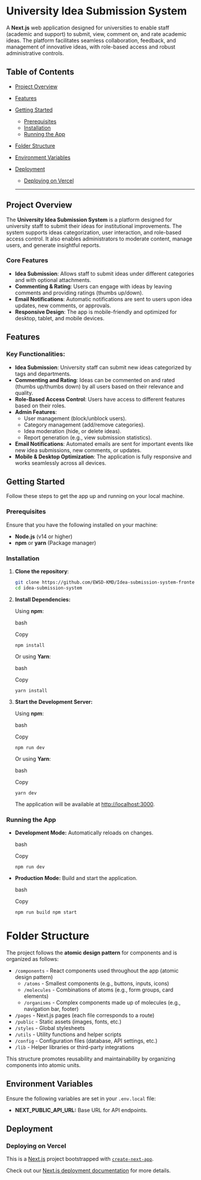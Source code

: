 # University Idea Submission System

A **Next.js** web application designed for universities to enable staff (academic and support) to submit, view, comment on, and rate academic ideas. The platform facilitates seamless collaboration, feedback, and management of innovative ideas, with role-based access and robust administrative controls.

## Table of Contents

- [Project Overview](#project-overview)
- [Features](#features)
- [Getting Started](#getting-started)
  - [Prerequisites](#prerequisites)
  - [Installation](#installation)
  - [Running the App](#running-the-app)
- [Folder Structure](#folder-structure)
- [Environment Variables](#environment-variables)
- [Deployment](#deployment)

  - [Deploying on Vercel](#deploying-on-vercel)

  ***

## Project Overview

The **University Idea Submission System** is a platform designed for university staff to submit their ideas for institutional improvements. The system supports ideas categorization, user interaction, and role-based access control. It also enables administrators to moderate content, manage users, and generate insightful reports.

### Core Features

- **Idea Submission**: Allows staff to submit ideas under different categories and with optional attachments.
- **Commenting & Rating**: Users can engage with ideas by leaving comments and providing ratings (thumbs up/down).
- **Email Notifications**: Automatic notifications are sent to users upon idea updates, new comments, or approvals.
- **Responsive Design**: The app is mobile-friendly and optimized for desktop, tablet, and mobile devices.

## Features

### Key Functionalities:

- **Idea Submission**: University staff can submit new ideas categorized by tags and departments.
- **Commenting and Rating**: Ideas can be commented on and rated (thumbs up/thumbs down) by all users based on their relevance and quality.
- **Role-Based Access Control**: Users have access to different features based on their roles.
- **Admin Features**:
  - User management (block/unblock users).
  - Category management (add/remove categories).
  - Idea moderation (hide, or delete ideas).
  - Report generation (e.g., view submission statistics).
- **Email Notifications**: Automated emails are sent for important events like new idea submissions, new comments, or updates.
- **Mobile & Desktop Optimization**: The application is fully responsive and works seamlessly across all devices.

## Getting Started

Follow these steps to get the app up and running on your local machine.

### Prerequisites

Ensure that you have the following installed on your machine:

- **Node.js** (v14 or higher)
- **npm** or **yarn** (Package manager)

### Installation

1. **Clone the repository**:

   ```bash
   git clone https://github.com/EWSD-KMD/Idea-submission-system-frontend.git
   cd idea-submission-system

   ```

2. **Install Dependencies:**

   Using **npm**:

   bash

   Copy

   `npm install`

   Or using **Yarn**:

   bash

   Copy

   `yarn install`

3. **Start the Development Server:**

   Using **npm**:

   bash

   Copy

   `npm run dev`

   Or using **Yarn**:

   bash

   Copy

   `yarn dev`

   The application will be available at [http://localhost:3000](http://localhost:3000).

### Running the App

- **Development Mode:** Automatically reloads on changes.

  bash

  Copy

  `npm run dev`

- **Production Mode:** Build and start the application.

  bash

  Copy

  `npm run build npm start`

# Folder Structure

The project follows the **atomic design pattern** for components and is organized as follows:

- `/components` - React components used throughout the app (atomic design pattern)
  - `/atoms` - Smallest components (e.g., buttons, inputs, icons)
  - `/molecules` - Combinations of atoms (e.g., form groups, card elements)
  - `/organisms` - Complex components made up of molecules (e.g., navigation bar, footer)
- `/pages` - Next.js pages (each file corresponds to a route)
- `/public` - Static assets (images, fonts, etc.)
- `/styles` - Global stylesheets
- `/utils` - Utility functions and helper scripts
- `/config` - Configuration files (database, API settings, etc.)
- `/lib` - Helper libraries or third-party integrations

This structure promotes reusability and maintainability by organizing components into atomic units.

## Environment Variables

Ensure the following variables are set in your `.env.local` file:

- **NEXT_PUBLIC_API_URL:** Base URL for API endpoints.

## Deployment

### Deploying on Vercel

This is a [Next.js](https://nextjs.org) project bootstrapped with [`create-next-app`](https://nextjs.org/docs/app/api-reference/cli/create-next-app).

Check out our [Next.js deployment documentation](https://nextjs.org/docs/app/building-your-application/deploying) for more details.
